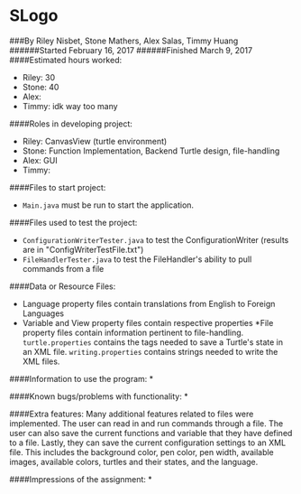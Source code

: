 SLogo
===================
###By Riley Nisbet, Stone Mathers, Alex Salas, Timmy Huang
######Started February 16, 2017
######Finished March 9, 2017
####Estimated hours worked:
* Riley: 30
* Stone: 40
* Alex:
* Timmy: idk way too many

####Roles in developing project:
* Riley: CanvasView (turtle environment)
* Stone: Function Implementation, Backend Turtle design, file-handling
* Alex: GUI
* Timmy: 

####Files to start project:
* `Main.java` must be run to start the application.

####Files used to test the project:
* `ConfigurationWriterTester.java` to test the ConfigurationWriter (results are in "ConfigWriterTestFile.txt")
* `FileHandlerTester.java` to test the FileHandler's ability to pull commands from a file

####Data or Resource Files:
* Language property files contain translations from English to Foreign Languages
* Variable and View property files contain respective properties
*File property files contain information pertinent to file-handling. `turtle.properties` contains the tags needed to save a Turtle's state in an XML file. `writing.properties` contains strings needed to write the XML files.

####Information to use the program:
* 

####Known bugs/problems with functionality:
* 

####Extra features:
Many additional features related to files were implemented. The user can read in and run commands through a file. The user can also save the current functions and variable that they have defined to a file. Lastly, they can save the current configuration settings to an XML file. This includes the background color, pen color, pen width, available images, available colors, turtles and their states, and the language.


####Impressions of the assignment:
*

